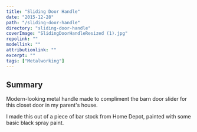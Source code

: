 ```yaml
---
title: "Sliding Door Handle"
date: "2015-12-28"
path: "/sliding-door-handle"
directory: "sliding-door-handle"
coverImage: "SlidingDoorHandleResized (1).jpg"
repolink: ""
modellink: ""
attributionlink: ""
excerpt: ""
tags: ["Metalworking"]
---
```


## Summary

Modern-looking metal handle made to compliment the barn door slider for this closet door in my parent's house.

I made this out of a piece of bar stock from Home Depot, painted with some basic black spray paint.